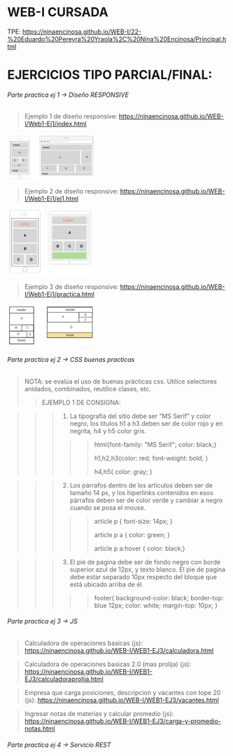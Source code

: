 # WEB-I CURSADA

TPE: https://ninaencinosa.github.io/WEB-I/22-%20Eduardo%20Pereyra%20Yraola%2C%20Nina%20Encinosa/Principal.html

# EJERCICIOS TIPO PARCIAL/FINAL:
###### Parte practica ej 1 -> Diseño RESPONSIVE
>Ejemplo 1 de diseño responsive: https://ninaencinosa.github.io/WEB-I/Web1-Ej1/index.html
<img width="200" src="https://github.com/NinaEncinosa/WEB-I/blob/main/Web1-Ej1/final-dic.png">

>Ejemplo 2 de diseño responsive: https://ninaencinosa.github.io/WEB-I/Web1-Ej1/ej1.html
<img width="200" src="https://github.com/NinaEncinosa/WEB-I/blob/main/Web1-Ej1/recu.png">

>Ejemplo 3 de diseño responsive: https://ninaencinosa.github.io/WEB-I/Web1-Ej1/practica.html
<img width="200" src="https://github.com/NinaEncinosa/WEB-I/blob/main/Web1-Ej1/practica.png">


###### Parte practica ej 2 -> CSS buenas practicas
>NOTA: se evalúa el uso de buenas prácticas css. Utilice selectores anidados, combinados, reutilice clases, etc.
>>EJEMPLO 1 DE CONSIGNA:

>>>1. La tipografía del sitio debe ser “MS Serif” y color negro, los titulos h1 a h3 deben ser de color rojo y en negrita, h4 y h5 color gris.
>>>>>
>>>>>html{font-family: "MS Serif"; color: black;}
>>>>>
>>>>>h1,h2,h3{color: red; font-weight: bold; }
>>>>>
>>>>>h4,h5{ color: gray; }


>>>2. Los párrafos dentro de los artículos deben ser de tamaño 14 px, y los hiperlinks contenidos en esos párrafos deben ser de color verde y cambiar a negro cuando se posa el mouse.
>>>>>
>>>>>article p { font-size: 14px; }
>>>>>
>>>>>article p a { color: green; }
>>>>>
>>>>>article p a:hover { color: black;}


>>>3. El pie de pagina debe ser de fondo negro con borde superior azul de 12px, y texto blanco. El pie de pagina debe estar separado 10px respecto del bloque que está ubicado arriba de él.
>>>>>
>>>>>footer{ background-color: black; border-top: blue 12px; color: white; margin-top: 10px; }

###### Parte practica ej 3 -> JS 
>Calculadora de operaciones basicas (js): https://ninaencinosa.github.io/WEB-I/WEB1-EJ3/calculadora.html

>Calculadora de operaciones basicas 2.0 (mas prolija) (js): https://ninaencinosa.github.io/WEB-I/WEB1-EJ3/calculadoraprolija.html

>Empresa que carga posiciones, descripcion y vacantes con tope 20 (js): https://ninaencinosa.github.io/WEB-I/WEB1-EJ3/vacantes.html

>Ingresar notas de materias y calcular promedio (js):  https://ninaencinosa.github.io/WEB-I/WEB1-EJ3/carga-y-promedio-notas.html

###### Parte practica ej 4 -> Servicio REST 

